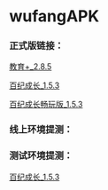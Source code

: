 # wufangAPK

### 正式版链接：
[教育+_2.8.5](https://a.app.qq.com/o/simple.jsp?pkgname=com.hj.education)

[百纪成长_1.5.3](https://a.app.qq.com/o/simple.jsp?pkgname=com.wufang.mall)

[百纪成长畅玩版_1.5.3](https://a.app.qq.com/o/simple.jsp?pkgname=com.wufang.mall.mail)

### 线上环境提测：

### 测试环境提测：
[百纪成长_1.5.3](https://www.pgyer.com/05UL)
